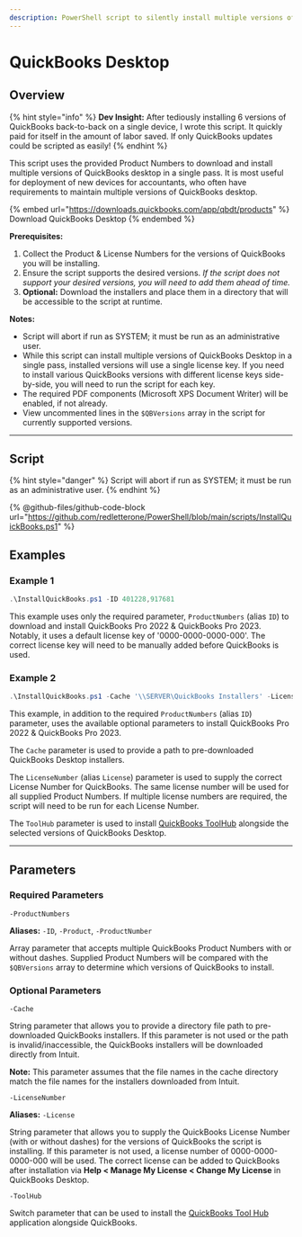 ```yaml
---
description: PowerShell script to silently install multiple versions of QuickBooks desktop.
---
```


# QuickBooks Desktop

## Overview

{% hint style="info" %}
**Dev Insight:** After tediously installing 6 versions of QuickBooks back-to-back on a single device, I wrote this script. It quickly paid for itself in the amount of labor saved. If only QuickBooks updates could be scripted as easily!
{% endhint %}

This script uses the provided Product Numbers to download and install multiple versions of QuickBooks desktop in a single pass. It is most useful for deployment of new devices for accountants, who often have requirements to maintain multiple versions of QuickBooks desktop.

{% embed url="https://downloads.quickbooks.com/app/qbdt/products" %}
Download QuickBooks Desktop
{% endembed %}

**Prerequisites:**

1. Collect the Product & License Numbers for the versions of QuickBooks you will be installing.
2. Ensure the script supports the desired versions. _If the script does not support your desired versions, you will need to add them ahead of time._
3. **Optional:** Download the installers and place them in a directory that will be accessible to the script at runtime.

**Notes:**

* Script will abort if run as SYSTEM; it must be run as an administrative user.
* While this script can install multiple versions of QuickBooks Desktop in a single pass, installed versions will use a single license key. If you need to install various QuickBooks versions with different license keys side-by-side, you will need to run the script for each key.
* The required PDF components (Microsoft XPS Document Writer) will be enabled, if not already.
* View uncommented lines in the `$QBVersions` array in the script for currently supported versions.

***

## Script

{% hint style="danger" %}
Script will abort if run as SYSTEM; it must be run as an administrative user.
{% endhint %}

{% @github-files/github-code-block url="https://github.com/redletterone/PowerShell/blob/main/scripts/InstallQuickBooks.ps1" %}

## Examples

### Example 1

```powershell
.\InstallQuickBooks.ps1 -ID 401228,917681
```

This example uses only the required parameter, `ProductNumbers` (alias `ID`) to download and install QuickBooks Pro 2022 & QuickBooks Pro 2023. Notably, it uses a default license key of '0000-0000-0000-000'. The correct license key will need to be manually added before QuickBooks is used.

### Example 2

```powershell
.\InstallQuickBooks.ps1 -Cache '\\SERVER\QuickBooks Installers' -License 1234-5678-9101-234 -ID 401-228,917-681 -ToolHub
```

This example, in addition to the required `ProductNumbers` (alias `ID`) parameter, uses the available optional parameters to install QuickBooks Pro 2022 & QuickBooks Pro 2023.

The `Cache` parameter is used to provide a path to pre-downloaded QuickBooks Desktop installers.

The `LicenseNumber` (alias `License`) parameter is used to supply the correct License Number for QuickBooks. The same license number will be used for all supplied Product Numbers. If multiple license numbers are required, the script will need to be run for each License Number.

The `ToolHub` parameter is used to install [QuickBooks ToolHub](https://quickbooks.intuit.com/learn-support/en-us/help-article/login-password/fix-common-problems-errors-quickbooks-desktop-tool/L3Yab5gNN\_US\_en\_US) alongside the selected versions of QuickBooks Desktop.

***

## Parameters

### Required Parameters

`-ProductNumbers`

**Aliases:** `-ID`, `-Product`, `-ProductNumber`

Array parameter that accepts multiple QuickBooks Product Numbers with or without dashes. Supplied Product Numbers will be compared with the `$QBVersions` array to determine which versions of QuickBooks to install.

### Optional Parameters

`-Cache`

String parameter that allows you to provide a directory file path to pre-downloaded QuickBooks installers. If this parameter is not used or the path is invalid/inaccessible, the QuickBooks installers will be downloaded directly from Intuit.&#x20;

**Note:** This parameter assumes that the file names in the cache directory match the file names for the installers downloaded from Intuit.



`-LicenseNumber`

**Aliases:** `-License`

String parameter that allows you to supply the QuickBooks License Number (with or without dashes) for the versions of QuickBooks the script is installing. If this parameter is not used, a license number of 0000-0000-0000-000 will be used. The correct license can be added to QuickBooks after installation via **Help < Manage My License < Change My License** in QuickBooks Desktop.



`-ToolHub`

Switch parameter that can be used to install the [QuickBooks Tool Hub](https://quickbooks.intuit.com/learn-support/en-us/help-article/login-password/fix-common-problems-errors-quickbooks-desktop-tool/L3Yab5gNN\_US\_en\_US) application alongside QuickBooks.
